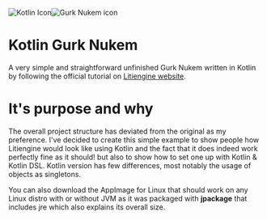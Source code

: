 
![Kotlin Icon](https://i.imgur.com/lyC8B2N.png)![Gurk Nukem icon](https://github.com/gurkenlabs/litiengine-gurk-nukem/blob/master/sprites/icon.png)
# Kotlin Gurk Nukem
A very simple and straightforward unfinished Gurk Nukem written in Kotlin by following the official tutorial on [Litiengine website](https://litiengine.com/docs/tutorials/creating-a-platformer/#chapter-1-the-first-level).
# It's purpose and why
The overall project structure has deviated from the original as my preference. I've decided to create this simple example to show people how Litiengine would look like using Kotlin and the fact that it does indeed work perfectly fine as it should! but also to show how to set one up with Kotlin & Kotlin DSL.
Kotlin version has few differences, most notably the usage of objects as singletons.

You can also download the AppImage for Linux that should work on any Linux distro with or without JVM as it was packaged with **jpackage** that includes jre which also explains its overall size.
